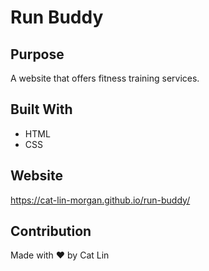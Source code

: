 # Run Buddy

## Purpose
A website that offers fitness training services.

## Built With
* HTML
* CSS

## Website
https://cat-lin-morgan.github.io/run-buddy/

## Contribution
Made with ❤️ by Cat Lin